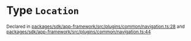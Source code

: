 # Type `Location`
<sub>Declared in [packages/sdk/app-framework/src/plugins/common/navigation.ts:28](https://github.com/dxos/dxos/blob/ee0bfefcb/packages/sdk/app-framework/src/plugins/common/navigation.ts#L28) and [packages/sdk/app-framework/src/plugins/common/navigation.ts:44](https://github.com/dxos/dxos/blob/ee0bfefcb/packages/sdk/app-framework/src/plugins/common/navigation.ts#L44)</sub>






